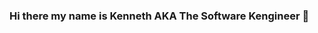 ### Hi there my name is Kenneth AKA The Software Kengineer 👋

<!--
**SoftwareKengineer/SoftwareKengineer** is a ✨ _special_ ✨ repository because its `README.md` (this file) appears on your GitHub profile.

Here are some ideas to get you started:

- 🔭 I’m currently working on finishing up my full stack web development course with Digital Crafts
- 🌱 I’m currently learning full stack development...
- 👯 I’m looking to collaborate on ...
- 🤔 I’m looking for help with becoming a better Developer...
- 💬 Ask me about making money together or how you can make more money...
- 📫 How to reach me: ...
- 😄 Pronouns: ...
- ⚡ Fun fact: I enjoy coding more than pretty much any job i have had in the past...
-->
